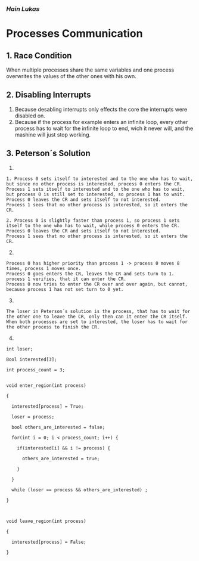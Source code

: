 ### *Hain Lukas*
# Processes Communication
## 1. Race Condition
When multiple processes share the same variables and one process overwrites the values of the other ones with his own.

## 2. Disabling Interrupts
  1. Because desabling interrupts only effects the core the interrupts were disabled on.
  2. Because if the process for example enters an infinite loop, every other process has to wait for the infinite loop to end, wich it never will, and the mashine will just stop working.

## 3. Peterson´s Solution

  1.

    1. Process 0 sets itself to interested and to the one who has to wait, but since no other process is interested, process 0 enters the CR.
    Process 1 sets itself to interested and to the one who has to wait, but process 0 is still set to interested, so process 1 has to wait.
    Process 0 leaves the CR and sets itself to not interested.
    Process 1 sees that no other process is interested, so it enters the CR.

    2. Process 0 is slightly faster than process 1, so process 1 sets itself to the one who has to wait, while process 0 enters the CR.
    Process 0 leaves the CR and sets itself to not interested.
    Process 1 sees that no other process is interested, so it enters the CR.

  2.

    Process 0 has higher priority than process 1 -> process 0 moves 8 times, process 1 moves once.
    Process 0 goes enters the CR, leaves the CR and sets turn to 1.
    process 1 verifies, that it can enter the CR.
    Process 0 now tries to enter the CR over and over again, but cannot, because process 1 has not set turn to 0 yet.

  3.

    The loser in Peterson´s solution is the process, that has to wait for the other one to leave the CR, only then can it enter the CR itself.
    When both processes are set to interested, the loser has to wait for the other process to finish the CR.

  4.


    int loser;

    Bool interested[3];

    int process_count = 3;


    void enter_region(int process)

    {

      interested[process] = True;

      loser = process;

      bool others_are_interested = false;

      for(int i = 0; i < process_count; i++) {

        if(interested[i] && i != process) {

          others_are_interested = true;

        }

      }

      while (loser == process && others_are_interested) ;

    }



    void leave_region(int process)

    {

      interested[process] = False;

    }
